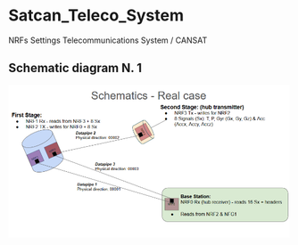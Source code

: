 # Satcan_Teleco_System
NRFs Settings Telecommunications System / CANSAT 
## Schematic diagram N. 1
![](Schematics_1.PNG)
